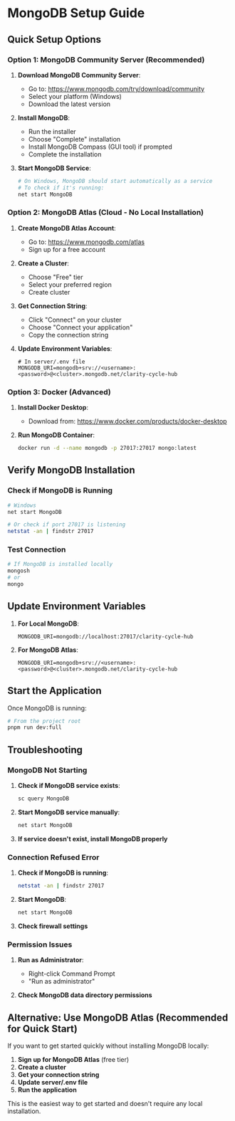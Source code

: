 # MongoDB Setup Guide

## Quick Setup Options

### Option 1: MongoDB Community Server (Recommended)

1. **Download MongoDB Community Server**:
   - Go to: https://www.mongodb.com/try/download/community
   - Select your platform (Windows)
   - Download the latest version

2. **Install MongoDB**:
   - Run the installer
   - Choose "Complete" installation
   - Install MongoDB Compass (GUI tool) if prompted
   - Complete the installation

3. **Start MongoDB Service**:
   ```bash
   # On Windows, MongoDB should start automatically as a service
   # To check if it's running:
   net start MongoDB
   ```

### Option 2: MongoDB Atlas (Cloud - No Local Installation)

1. **Create MongoDB Atlas Account**:
   - Go to: https://www.mongodb.com/atlas
   - Sign up for a free account

2. **Create a Cluster**:
   - Choose "Free" tier
   - Select your preferred region
   - Create cluster

3. **Get Connection String**:
   - Click "Connect" on your cluster
   - Choose "Connect your application"
   - Copy the connection string

4. **Update Environment Variables**:
   ```env
   # In server/.env file
   MONGODB_URI=mongodb+srv://<username>:<password>@<cluster>.mongodb.net/clarity-cycle-hub
   ```

### Option 3: Docker (Advanced)

1. **Install Docker Desktop**:
   - Download from: https://www.docker.com/products/docker-desktop

2. **Run MongoDB Container**:
   ```bash
   docker run -d --name mongodb -p 27017:27017 mongo:latest
   ```

## Verify MongoDB Installation

### Check if MongoDB is Running

```bash
# Windows
net start MongoDB

# Or check if port 27017 is listening
netstat -an | findstr 27017
```

### Test Connection

```bash
# If MongoDB is installed locally
mongosh
# or
mongo
```

## Update Environment Variables

1. **For Local MongoDB**:
   ```env
   MONGODB_URI=mongodb://localhost:27017/clarity-cycle-hub
   ```

2. **For MongoDB Atlas**:
   ```env
   MONGODB_URI=mongodb+srv://<username>:<password>@<cluster>.mongodb.net/clarity-cycle-hub
   ```

## Start the Application

Once MongoDB is running:

```bash
# From the project root
pnpm run dev:full
```

## Troubleshooting

### MongoDB Not Starting

1. **Check if MongoDB service exists**:
   ```bash
   sc query MongoDB
   ```

2. **Start MongoDB service manually**:
   ```bash
   net start MongoDB
   ```

3. **If service doesn't exist, install MongoDB properly**

### Connection Refused Error

1. **Check if MongoDB is running**:
   ```bash
   netstat -an | findstr 27017
   ```

2. **Start MongoDB**:
   ```bash
   net start MongoDB
   ```

3. **Check firewall settings**

### Permission Issues

1. **Run as Administrator**:
   - Right-click Command Prompt
   - "Run as administrator"

2. **Check MongoDB data directory permissions**

## Alternative: Use MongoDB Atlas (Recommended for Quick Start)

If you want to get started quickly without installing MongoDB locally:

1. **Sign up for MongoDB Atlas** (free tier)
2. **Create a cluster**
3. **Get your connection string**
4. **Update server/.env file**
5. **Run the application**

This is the easiest way to get started and doesn't require any local installation. 